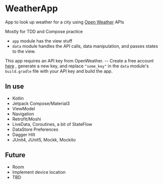 # WeatherApp
App to look up weather for a city using [Open Weather](https://openweathermap.org/api) APIs

Mostly for TDD and Compose practice
* `app` module has the view stuff
* `data` module handles the API calls, data manipulation, and passes states to the view.

This app requires an API key from OpenWeather.
-- Create a free account [here](https://home.openweathermap.org/users/sign_up) , generate a new key, and replace `"some_key"` in the `data` module's `build.gradle` file with your API key and build the app.

## In use
* Kotlin
* Jetpack Compose/Material3
* ViewModel
* Navigation
* Retrofit/Moshi
* LiveData, Coroutines, a bit of StateFlow
* DataStore Preferences
* Dagger Hilt
* JUnit4, JUnit5, Mockk, Mockito

## Future
* Room
* Implement device location
* TBD
